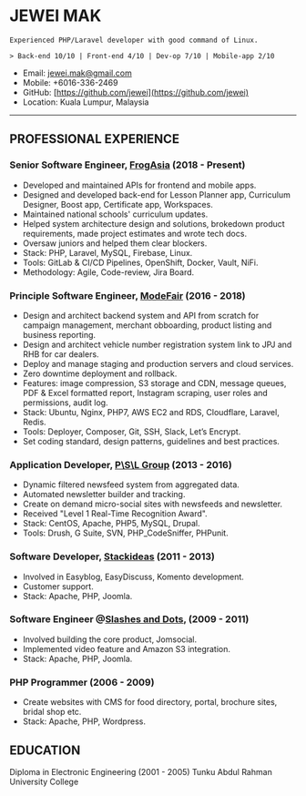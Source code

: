 # JEWEI MAK

```
Experienced PHP/Laravel developer with good command of Linux.

> Back-end 10/10 | Front-end 4/10 | Dev-op 7/10 | Mobile-app 2/10
```

* Email: jewei.mak@gmail.com
* Mobile: +6016-336-2469
* GitHub: [https://github.com/jewei](https://github.com/jewei)
* Location: Kuala Lumpur, Malaysia

---

## PROFESSIONAL EXPERIENCE

### Senior Software Engineer, [FrogAsia](https://frogasia.com/) (2018 - Present)

- Developed and maintained APIs for frontend and mobile apps.
- Designed and developed back-end for Lesson Planner app, Curriculum Designer, Boost app, Certificate app, Workspaces.
- Maintained national schools' curriculum updates.
- Helped system architecture design and solutions, brokedown product requirements, made project estimates and wrote tech docs.
- Oversaw juniors and helped them clear blockers.
- Stack: PHP, Laravel, MySQL, Firebase, Linux.
- Tools: GitLab & CI/CD Pipelines, OpenShift, Docker, Vault, NiFi.
- Methodology: Agile, Code-review, Jira Board.

### Principle Software Engineer, [ModeFair](https://modefair.com/) (2016 - 2018)

- Design and architect backend system and API from scratch for campaign management, merchant obboarding, product listing and business reporting.
- Design and architect vehicle number registration system link to JPJ and RHB for car dealers.
- Deploy and manage staging and production servers and cloud services.
- Zero downtime deployment and rollback.
- Features: image compression, S3 storage and CDN, message queues, PDF & Excel formatted report, Instagram scraping, user roles and permissions, audit log.
- Stack: Ubuntu, Nginx, PHP7, AWS EC2 and RDS, Cloudflare, Laravel, Redis.
- Tools: Deployer, Composer, Git, SSH, Slack, Let’s Encrypt.
- Set coding standard, design patterns, guidelines and best practices.

### Application Developer, [P\S\L Group](https://www.pslgroup.com/) (2013 - 2016)

- Dynamic filtered newsfeed system from aggregated data.
- Automated newsletter builder and tracking.
- Create on demand micro-social sites with newsfeeds and newsletter.
- Received "Level 1 Real-Time Recognition Award".
- Stack: CentOS, Apache, PHP5, MySQL, Drupal.
- Tools: Drush, G Suite, SVN, PHP_CodeSniffer, PHPunit.

### Software Developer, [Stackideas](https://stackideas.com/) (2011 - 2013)

* Involved in Easyblog, EasyDiscuss, Komento development.
* Customer support.
* Stack: Apache, PHP, Joomla.

### Software Engineer @[Slashes and Dots](https://www.jomsocial.com/), (2009 - 2011)

* Involved building the core product, Jomsocial.
* Implemented video feature and Amazon S3 integration.
* Stack: Apache, PHP, Joomla.

### PHP Programmer (2006 - 2009)

* Create websites with CMS for food directory, portal, brochure sites, bridal shop etc.
* Stack: Apache, PHP, Wordpress.

## EDUCATION

Diploma in Electronic Engineering (2001 - 2005)
Tunku Abdul Rahman University College
